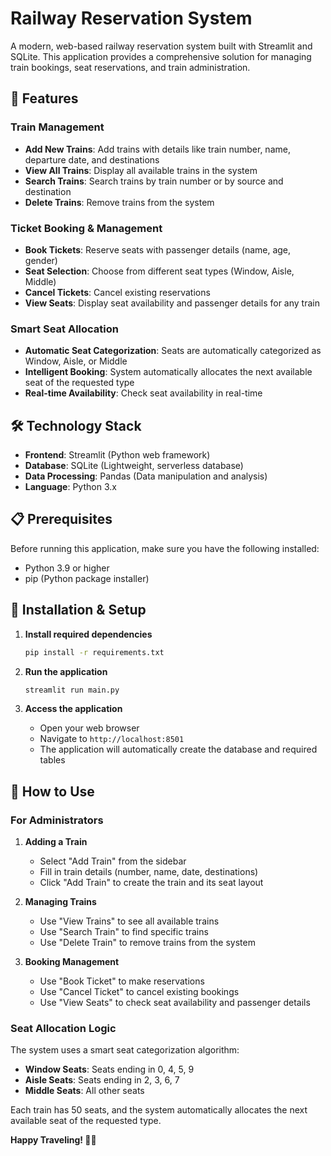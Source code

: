 # Railway Reservation System

A modern, web-based railway reservation system built with Streamlit and SQLite. This application provides a comprehensive solution for managing train bookings, seat reservations, and train administration.

## 🚂 Features

### Train Management
- **Add New Trains**: Add trains with details like train number, name, departure date, and destinations
- **View All Trains**: Display all available trains in the system
- **Search Trains**: Search trains by train number or by source and destination
- **Delete Trains**: Remove trains from the system

### Ticket Booking & Management
- **Book Tickets**: Reserve seats with passenger details (name, age, gender)
- **Seat Selection**: Choose from different seat types (Window, Aisle, Middle)
- **Cancel Tickets**: Cancel existing reservations
- **View Seats**: Display seat availability and passenger details for any train

### Smart Seat Allocation
- **Automatic Seat Categorization**: Seats are automatically categorized as Window, Aisle, or Middle
- **Intelligent Booking**: System automatically allocates the next available seat of the requested type
- **Real-time Availability**: Check seat availability in real-time

## 🛠️ Technology Stack

- **Frontend**: Streamlit (Python web framework)
- **Database**: SQLite (Lightweight, serverless database)
- **Data Processing**: Pandas (Data manipulation and analysis)
- **Language**: Python 3.x

## 📋 Prerequisites

Before running this application, make sure you have the following installed:

- Python 3.9 or higher
- pip (Python package installer)

## 🚀 Installation & Setup

1. **Install required dependencies**
   ```bash
   pip install -r requirements.txt
   ```

2. **Run the application**
   ```bash
   streamlit run main.py
   ```

3. **Access the application**
   - Open your web browser
   - Navigate to `http://localhost:8501`
   - The application will automatically create the database and required tables

## 🎯 How to Use

### For Administrators

1. **Adding a Train**
   - Select "Add Train" from the sidebar
   - Fill in train details (number, name, date, destinations)
   - Click "Add Train" to create the train and its seat layout

2. **Managing Trains**
   - Use "View Trains" to see all available trains
   - Use "Search Train" to find specific trains
   - Use "Delete Train" to remove trains from the system

3. **Booking Management**
   - Use "Book Ticket" to make reservations
   - Use "Cancel Ticket" to cancel existing bookings
   - Use "View Seats" to check seat availability and passenger details

### Seat Allocation Logic

The system uses a smart seat categorization algorithm:
- **Window Seats**: Seats ending in 0, 4, 5, 9
- **Aisle Seats**: Seats ending in 2, 3, 6, 7
- **Middle Seats**: All other seats

Each train has 50 seats, and the system automatically allocates the next available seat of the requested type.

**Happy Traveling! 🚂✨**
